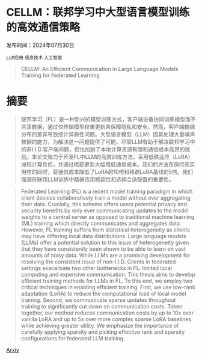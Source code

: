 # CELLM：联邦学习中大型语言模型训练的高效通信策略

发布时间：2024年07月30日

`LLM应用` `信息技术` `人工智能`

> CELLM: An Efficient Communication in Large Language Models Training for Federated Learning

# 摘要

> 联邦学习（FL）是一种新兴的模型训练方式，客户端设备协同训练模型而不共享数据，通过仅传输模型权重更新来保障隐私和安全。然而，客户端数据分布的差异导致统计异质性问题。大型语言模型（LLM）因其处理大量噪声数据的能力，为解决这一问题提供了可能。尽管LLM有助于解决联邦学习中的非I.I.D.客户端问题，但也加剧了本地计算资源有限和通信成本高昂的挑战。本论文致力于开发FL中LLM的高效训练方法，采用低秩适应（LoRA）减轻计算负担，并通过稀疏更新大幅降低通信成本。我们的方法在保持高实用性的同时，将通信成本降低了LoRA的10倍和稀疏LoRA基线的5倍。我们强调在联邦LLM训练中精确应用稀疏性和选择合适配置的重要性。

> Federated Learning (FL) is a recent model training paradigm in which client devices collaboratively train a model without ever aggregating their data. Crucially, this scheme offers users potential privacy and security benefits by only ever communicating updates to the model weights to a central server as opposed to traditional machine learning (ML) training which directly communicates and aggregates data. However, FL training suffers from statistical heterogeneity as clients may have differing local data distributions. Large language models (LLMs) offer a potential solution to this issue of heterogeneity given that they have consistently been shown to be able to learn on vast amounts of noisy data. While LLMs are a promising development for resolving the consistent issue of non-I.I.D. Clients in federated settings exacerbate two other bottlenecks in FL: limited local computing and expensive communication. This thesis aims to develop efficient training methods for LLMs in FL. To this end, we employ two critical techniques in enabling efficient training. First, we use low-rank adaptation (LoRA) to reduce the computational load of local model training. Second, we communicate sparse updates throughout training to significantly cut down on communication costs. Taken together, our method reduces communication costs by up to 10x over vanilla LoRA and up to 5x over more complex sparse LoRA baselines while achieving greater utility. We emphasize the importance of carefully applying sparsity and picking effective rank and sparsity configurations for federated LLM training.

[Arxiv](https://arxiv.org/abs/2407.20557)